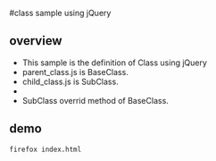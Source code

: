 #class sample using jQuery 

## overview
* This sample is the definition of Class using jQuery
* parent_class.js is BaseClass.   
* child_class.js is SubClass.   
* 
* SubClass overrid method of BaseClass.

## demo
`firefox index.html`
